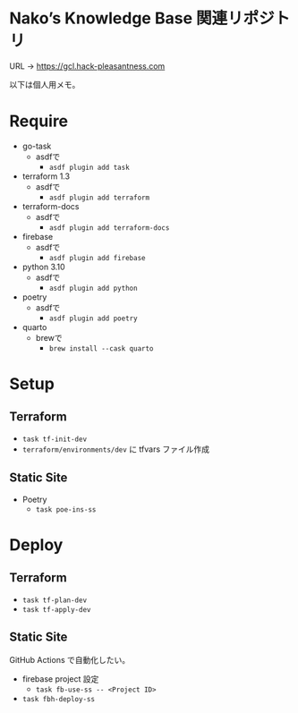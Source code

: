 # Nako’s Knowledge Base 関連リポジトリ

URL -> https://gcl.hack-pleasantness.com

以下は個人用メモ。

# Require

- go-task
    - asdfで
        - `asdf plugin add task`
- terraform 1.3
    - asdfで
        - `asdf plugin add terraform`
- terraform-docs
    - asdfで
        - `asdf plugin add terraform-docs`
- firebase
    - asdfで
        - `asdf plugin add firebase`
- python 3.10
    - asdfで
        - `asdf plugin add python`
- poetry
    - asdfで
        - `asdf plugin add poetry`
- quarto
    - brewで
        - `brew install --cask quarto`

# Setup

## Terraform

- `task tf-init-dev`
- `terraform/environments/dev` に tfvars ファイル作成

## Static Site

- Poetry
    - `task poe-ins-ss`

# Deploy

## Terraform

- `task tf-plan-dev`
- `task tf-apply-dev`

## Static Site

GitHub Actions で自動化したい。

- firebase project 設定
    - `task fb-use-ss -- <Project ID>`
- `task fbh-deploy-ss`
